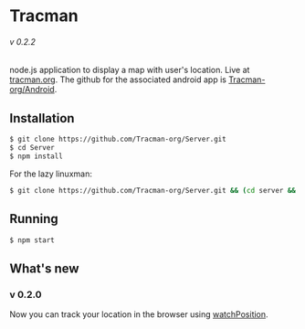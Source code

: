 # Tracman
###### v 0.2.2

node.js application to display a map with user's location.  Live at [tracman.org](https://tracman.org/).
The github for the associated android app is [Tracman-org/Android](https://github.com/tracman-org/android).  

## Installation

```sh
$ git clone https://github.com/Tracman-org/Server.git
$ cd Server
$ npm install
```

For the lazy linuxman: 
```sh
$ git clone https://github.com/Tracman-org/Server.git && (cd server && exec npm install)
```

## Running

```sh
$ npm start
```

## What's new

### v 0.2.0

Now you can track your location in the browser using [watchPosition](https://developer.mozilla.org/en-US/docs/Web/API/Geolocation/watchPosition).